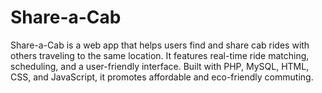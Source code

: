 # Share-a-Cab
Share-a-Cab is a web app that helps users find and share cab rides with others traveling to the same location. It features real-time ride matching, scheduling, and a user-friendly interface. Built with PHP, MySQL, HTML, CSS, and JavaScript, it promotes affordable and eco-friendly commuting. 
